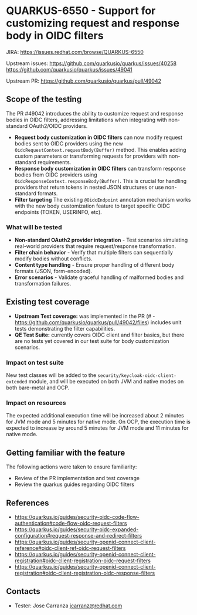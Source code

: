# QUARKUS-6550 - Support for customizing request and response body in OIDC filters

JIRA: https://issues.redhat.com/browse/QUARKUS-6550

Upstream issues: https://github.com/quarkusio/quarkus/issues/40258 https://github.com/quarkusio/quarkus/issues/49041

Upstream PR: https://github.com/quarkusio/quarkus/pull/49042

## Scope of the testing
The PR #49042 introduces the ability to customize request and response bodies in OIDC filters, addressing limitations
when integrating with non-standard OAuth2/OIDC providers.

- **Request body customization in OIDC filters** can now modify request bodies sent to OIDC providers using the new `OidcRequestContext.requestBody(Buffer)` method.
This enables adding custom parameters or transforming requests for providers with non-standard requirements.
- **Response body customization in OIDC filters** can transform response bodies from OIDC providers using `OidcResponseContext.responseBody(Buffer)`. 
This is crucial for handling providers that return tokens in nested JSON structures or use non-standard formats.
- **Filter targeting**
The existing `@OidcEndpoint` annotation mechanism works with the new body customization feature to target specific OIDC endpoints (TOKEN, USERINFO, etc).

### What will be tested
 + **Non-standard OAuth2 provider integration** - Test scenarios simulating real-world providers that require request/response transformation.
 + **Filter chain behavior** - Verify that multiple filters can sequentially modify bodies without conflicts.
 + **Content type handling** - Ensure proper handling of different body formats (JSON, form-encoded).
 + **Error scenarios** - Validate graceful handling of malformed bodies and transformation failures.

## Existing test coverage

* **Upstream Test coverage:** was implemented in the PR (# - https://github.com/quarkusio/quarkus/pull/49042/files) includes 
unit tests demonstrating the filter capabilities.
* **QE Test Suite:** currently covers OIDC client and filter basics, but there are no tests yet covered in our test suite for
body customization scenarios.

### Impact on test suite

New test classes will be added to the `security/keycloak-oidc-client-extended` module,
and will be executed on both JVM and native modes on both bare-metal and OCP.

### Impact on resources

The expected additional execution time will be increased about 2 minutes for JVM mode and 5 minutes for native mode.
On OCP, the execution time is expected to increase by around 5 minutes for JVM mode and 11 minutes for native mode.

## Getting familiar with the feature

The following actions were taken to ensure familiarity:
- Review of the PR implementation and test coverage
- Review the quarkus guides regarding OIDC filters

## References

- https://quarkus.io/guides/security-oidc-code-flow-authentication#code-flow-oidc-request-filters
- https://quarkus.io/guides/security-oidc-expanded-configuration#request-response-and-redirect-filters
- https://quarkus.io/guides/security-openid-connect-client-reference#oidc-client-ref-oidc-request-filters
- https://quarkus.io/guides/security-openid-connect-client-registration#oidc-client-registration-oidc-request-filters
- https://quarkus.io/guides/security-openid-connect-client-registration#oidc-client-registration-oidc-response-filters

## Contacts

* Tester: Jose Carranza <jcarranz@redhat.com>